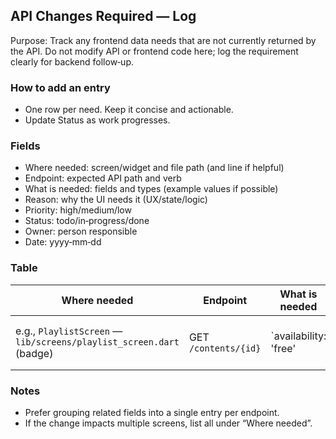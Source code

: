 ## API Changes Required — Log

Purpose: Track any frontend data needs that are not currently returned by the API. Do not modify API or frontend code here; log the requirement clearly for backend follow‑up.

### How to add an entry
- One row per need. Keep it concise and actionable.
- Update Status as work progresses.

### Fields
- Where needed: screen/widget and file path (and line if helpful)
- Endpoint: expected API path and verb
- What is needed: fields and types (example values if possible)
- Reason: why the UI needs it (UX/state/logic)
- Priority: high/medium/low
- Status: todo/in‑progress/done
- Owner: person responsible
- Date: yyyy‑mm‑dd

### Table
| Where needed | Endpoint | What is needed | Reason | Priority | Status | Owner | Date |
| --- | --- | --- | --- | --- | --- | --- | --- |
| e.g., `PlaylistScreen` — `lib/screens/playlist_screen.dart` (badge) | GET `/contents/{id}` | `availability: 'free' | 'premium'` | Show top‑center availability badge | High | todo | @you | 2025-08-11 |

### Notes
- Prefer grouping related fields into a single entry per endpoint.
- If the change impacts multiple screens, list all under “Where needed”.

